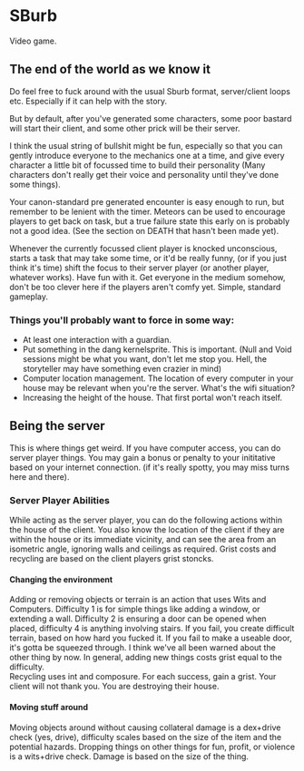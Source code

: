 # SBurb
Video game.  

## The end of the world as we know it
Do feel free to fuck around with the usual Sburb format, server/client loops etc. Especially if it can help with the story.

But by default, after you've generated some characters, some poor bastard will start their client, and some other prick will be their server. 

I think the usual string of bullshit might be fun, especially so that you can gently introduce everyone to the mechanics one at a time, and give every character a little bit of focussed time to build their personality (Many characters don't really get their voice and personality until they've done some things).

Your canon-standard pre generated encounter is easy enough to run, but remember to be lenient with the timer. Meteors can be used to encourage players to get back on task, but a true failure state this early on is probably not a good idea. (See the section on DEATH that hasn't been made yet).

Whenever the currently focussed client player is knocked unconscious, starts a task that may take some time, or it'd be really funny, (or if you just think it's time) shift the focus to their server player (or another player, whatever works). Have fun with it. Get everyone in the medium somehow, don't be too clever here if the players aren't comfy yet. Simple, standard gameplay.

### Things you'll probably want to force in some way:
- At least one interaction with a guardian.
- Put something in the dang kernelsprite. This is important. (Null and Void sessions might be what you want, don't let me stop you. Hell, the storyteller may have something even crazier in mind)
- Computer location management. The location of every computer in your house may be relevant when you're the server. What's the wifi situation?  
- Increasing the height of the house. That first portal won't reach itself.  

## Being the server
This is where things get weird. If you have computer access, you can do server player things. You may gain a bonus or penalty to your inititative based on your internet connection. (if it's really spotty, you may miss turns here and there).  

### Server Player Abilities
While acting as the server player, you can do the following actions within the house of the client. You also know the location of the client if they are within the house or its immediate vicinity, and can see the area from an isometric angle, ignoring walls and ceilings as required.
Grist costs and recycling are based on the client players grist stoncks.
#### Changing the environment
Adding or removing objects or terrain is an action that uses Wits and Computers. Difficulty 1 is for simple things like adding a window, or extending a wall. Difficulty 2 is ensuring a door can be opened when placed, difficulty 4 is anything involving stairs. If you fail, you create difficult terrain, based on how hard you fucked it. If you fail to make a useable door, it's gotta be squeezed through. I think we've all been warned about the other thing by now. In general, adding new things costs grist equal to the difficulty.  
Recycling uses int and composure. For each success, gain a grist. Your client will not thank you. You are destroying their house. 
#### Moving stuff around
Moving objects around without causing collateral damage is a dex+drive check (yes, drive), difficulty scales based on the size of the item and the potential hazards.
Dropping things on other things for fun, profit, or violence is a wits+drive check. Damage is based on the size of the thing. 
